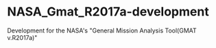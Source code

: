 # NASA_Gmat_R2017a-development
Development for the NASA's "General Mission Analysis Tool(GMAT v.R2017a)"

